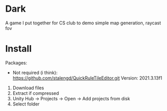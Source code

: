 # Dark
A game I put together for CS club to demo simple map generation, raycast fov

# Install
Packages:
- Not required (i think): https://github.com/stalengd/QuickRuleTileEditor.git
Version: 2021.3.13f1

1. Download files
2. Extract if compressed
3. Unity Hub -> Projects -> Open -> Add projects from disk
4. Select folder
